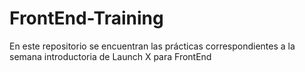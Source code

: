 # FrontEnd-Training

En este repositorio se encuentran las prácticas correspondientes a la semana introductoria de Launch X para FrontEnd
